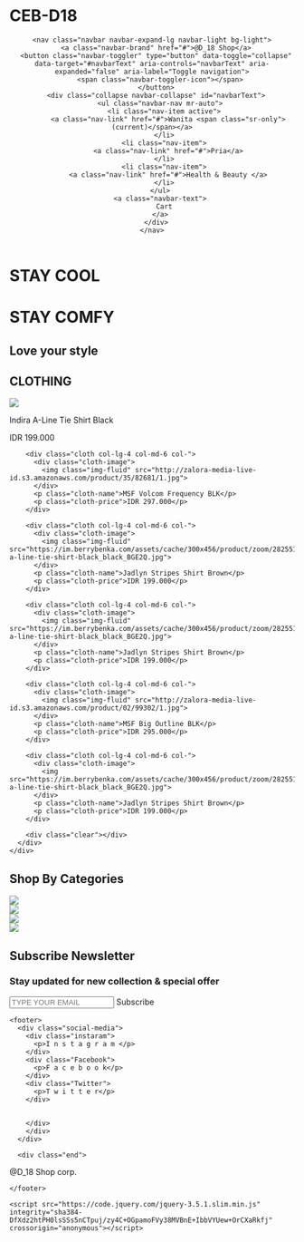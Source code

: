 # CEB-D18
<!DOCTYPE html>
<html>
<head>
  <meta charset="utf-8">
  <meta name="viewport" content="width=device-width, initial-scale=1.0">
  <title>Toko Online</title>
  <link rel="stylesheet" href="stylesheet.css">
  <link rel="stylesheet" href="//maxcdn.bootstrapcdn.com/font-awesome/4.5.0/css/font-awesome.min.css">
  <link rel="stylesheet" href="https://stackpath.bootstrapcdn.com/bootstrap/4.5.0/css/bootstrap.min.css" integrity="sha384-9aIt2nRpC12Uk9gS9baDl411NQApFmC26EwAOH8WgZl5MYYxFfc+NcPb1dKGj7Sk" crossorigin="anonymous">
</head>
<body>
  <header>
    <!-- <div class="container">
      <div class="header-logo"></div>
      <div class="menu-left">
        <ul>
          <li>Wanita</li>
          <li>Pria</li>
          <li>Health & Beauty</li>
        </ul>
      </div>
      <div class="menu-right">
        <ul>
          <li><span class= "fa fa-cart-plus"></span> Cart</li>
        </ul>
      </div>
    </div> -->

    <nav class="navbar navbar-expand-lg navbar-light bg-light">
      <a class="navbar-brand" href="#">@D_18 Shop</a>
      <button class="navbar-toggler" type="button" data-toggle="collapse" data-target="#navbarText" aria-controls="navbarText" aria-expanded="false" aria-label="Toggle navigation">
        <span class="navbar-toggler-icon"></span>
      </button>
      <div class="collapse navbar-collapse" id="navbarText">
        <ul class="navbar-nav mr-auto">
          <li class="nav-item active">
            <a class="nav-link" href="#">Wanita <span class="sr-only">(current)</span></a>
          </li>
          <li class="nav-item">
            <a class="nav-link" href="#">Pria</a>
          </li>
          <li class="nav-item">
            <a class="nav-link" href="#">Health & Beauty </a>
          </li>
        </ul>
        <a class="navbar-text">
          Cart
        </a>
      </div>
    </nav>
  </header>

  <div class="top-wrapper">
    <div class="container">
      <h1>STAY COOL</h1>
      <h1>STAY COMFY</h1>
      <h2>Love your style</h2>
    </div>
  </div>

  <div class="collections">
    <div class="container">
      <div class="heading">
        <h2 class="heading-title">CLOTHING</h2>
      </div>
      <div class="collection row">
        <div class="cloth col-lg-4 col-md-6 col-">
          <div class="cloth-image">
            <img class="img-fluid" src="https://im.berrybenka.com/assets/cache/300x456/product/zoom/282551_indira-a-line-tie-shirt-black_black_BGE2Q.jpg">
          </div>
          <p class="cloth-name">Indira A-Line Tie Shirt Black</p>
          <p class="cloth-price">IDR 199.000</p>
        </div>

        <div class="cloth col-lg-4 col-md-6 col-">
          <div class="cloth-image">
            <img class="img-fluid" src="http://zalora-media-live-id.s3.amazonaws.com/product/35/82681/1.jpg">
          </div>
          <p class="cloth-name">MSF Volcom Frequency BLK</p>
          <p class="cloth-price">IDR 297.000</p>
        </div>

        <div class="cloth col-lg-4 col-md-6 col-">
          <div class="cloth-image">
            <img class="img-fluid" src="https://im.berrybenka.com/assets/cache/300x456/product/zoom/282551_indira-a-line-tie-shirt-black_black_BGE2Q.jpg">
          </div>
          <p class="cloth-name">Jadlyn Stripes Shirt Brown</p>
          <p class="cloth-price">IDR 199.000</p>
        </div>

        <div class="cloth col-lg-4 col-md-6 col-">
          <div class="cloth-image">
            <img class="img-fluid" src="https://im.berrybenka.com/assets/cache/300x456/product/zoom/282551_indira-a-line-tie-shirt-black_black_BGE2Q.jpg">
          </div>
          <p class="cloth-name">Jadlyn Stripes Shirt Brown</p>
          <p class="cloth-price">IDR 199.000</p>
        </div>

        <div class="cloth col-lg-4 col-md-6 col-">
          <div class="cloth-image">
            <img class="img-fluid" src="http://zalora-media-live-id.s3.amazonaws.com/product/02/99302/1.jpg">
          </div>
          <p class="cloth-name">MSF Big Outline BLK</p>
          <p class="cloth-price">IDR 295.000</p>
        </div>

        <div class="cloth col-lg-4 col-md-6 col-">
          <div class="cloth-image">
            <img src="https://im.berrybenka.com/assets/cache/300x456/product/zoom/282551_indira-a-line-tie-shirt-black_black_BGE2Q.jpg">
          </div>
          <p class="cloth-name">Jadlyn Stripes Shirt Brown</p>
          <p class="cloth-price">IDR 199.000</p>
        </div>

        <div class="clear"></div>
      </div>
    </div>
  </div>

  <div class="more_content">
    <div class="container">
      <div class="heading">
        <h2 class="heading-title">Shop By Categories</h2>
      </div>
      <div class="kategori">
        <div class="content">
          <img src="https://im.berrybenka.com/assets/promo_page/PrevColl-Blossom-Eid-Aleza-for-BB_EMI80.jpg">
        </div>
        <div class="content">
           <img src="https://im.berrybenka.com/assets/promo_page/PrevColl-Peace-of-Mind_DQY1Y.jpg">
        </div>
        <div class="content">
          <img src="https://im.berrybenka.com/assets/promo_page/PrevColl-LEBARAN-HAMPERS300x370_O883I.jpg">
        </div>
        <div class="content">
          <img src="https://im.berrybenka.com/assets/promo_page/PrevColl-Spiritual-Journey_SK917.jpg">
        </div>
      </div>
    </div>
  </div>

  <div class="message-wrapper">
      <div class="container">
        <div class="heading">
          <h2>Subscribe Newsletter</h2>
          <h3>Stay updated for new collection & special offer </h3>
        </div>
        <input type="email" name="email" placeholder="TYPE YOUR EMAIL">
        <span class="btn message">Subscribe</span>
      </div>
    </div>


    <footer>
      <div class="social-media">
        <div class="instaram">
          <p>I n s t a g r a m </p>
        </div>
        <div class="Facebook">
          <p>F a c e b o o k</p>
        </div>
        <div class="Twitter">
          <p>T w i t t e r</p>
        </div>


        </div>
        </div>
      </div>

      <div class="end">
<p>@D_18 Shop corp.</p>
      </div>



    </footer>

    <script src="https://code.jquery.com/jquery-3.5.1.slim.min.js" integrity="sha384-DfXdz2htPH0lsSSs5nCTpuj/zy4C+OGpamoFVy38MVBnE+IbbVYUew+OrCXaRkfj" crossorigin="anonymous"></script>
<script src="https://cdn.jsdelivr.net/npm/popper.js@1.16.0/dist/umd/popper.min.js" integrity="sha384-Q6E9RHvbIyZFJoft+2mJbHaEWldlvI9IOYy5n3zV9zzTtmI3UksdQRVvoxMfooAo" crossorigin="anonymous"></script>
<script src="https://stackpath.bootstrapcdn.com/bootstrap/4.5.0/js/bootstrap.min.js" integrity="sha384-OgVRvuATP1z7JjHLkuOU7Xw704+h835Lr+6QL9UvYjZE3Ipu6Tp75j7Bh/kR0JKI" crossorigin="anonymous"></script>
</body>
</html>
